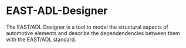 EAST-ADL-Designer
=================

The EAST/ADL Designer is a tool to model the structural aspects of automotive elements and describe the dependendencies between them with the EAST/ADL standard.
